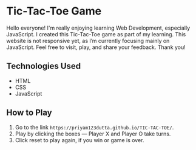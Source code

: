 # Tic-Tac-Toe Game

Hello everyone! I'm really enjoying learning Web Development, especially JavaScript. I created this Tic-Tac-Toe game as part of my learning. This website is not responsive yet, as I’m currently focusing mainly on JavaScript. Feel free to visit, play, and share your feedback. Thank you!

## Technologies Used
- HTML
- CSS
- JavaScript

## How to Play
1. Go to the link `https://priyam123dutta.github.io/TIC-TAC-TOE/`.
2. Play by clicking the boxes — Player X and Player O take turns.
3. Click reset to play again, if you win or game is over.

